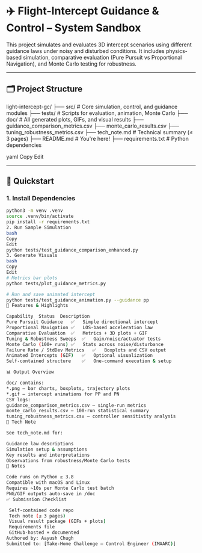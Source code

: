 # ✈️ Flight-Intercept Guidance & Control – System Sandbox

This project simulates and evaluates 3D intercept scenarios using different guidance laws under noisy and disturbed conditions. It includes physics-based simulation, comparative evaluation (Pure Pursuit vs Proportional Navigation), and Monte Carlo testing for robustness.

---

## 🗂️ Project Structure

light-intercept-gc/
├── src/ # Core simulation, control, and guidance modules
├── tests/ # Scripts for evaluation, animation, Monte Carlo
├── doc/ # All generated plots, GIFs, and visual results
├── guidance_comparison_metrics.csv
├── monte_carlo_results.csv
├── tuning_robustness_metrics.csv
├── tech_note.md # Technical summary (≤ 3 pages)
├── README.md # You're here!
├── requirements.txt # Python dependencies

yaml
Copy
Edit

---

## 🚀 Quickstart

### 1. Install Dependencies

```bash
python3 -m venv .venv
source .venv/bin/activate
pip install -r requirements.txt
2. Run Sample Simulation
bash
Copy
Edit
python tests/test_guidance_comparison_enhanced.py
3. Generate Visuals
bash
Copy
Edit
# Metrics bar plots
python tests/plot_guidance_metrics.py

# Run and save animated intercept
python tests/test_guidance_animation.py --guidance pp
🧠 Features & Highlights

Capability	Status	Description
Pure Pursuit Guidance	✅	Simple directional intercept
Proportional Navigation	✅	LOS-based acceleration law
Comparative Evaluation	✅	Metrics + 3D plots + GIF
Tuning & Robustness Sweeps	✅	Gain/noise/actuator tests
Monte Carlo (100+ runs)	✅	Stats across noise/disturbance
Failure Rate / StdDev Metrics	✅	Boxplots and CSV output
Animated Intercepts (GIF)	✅	Optional visualization
Self-contained structure	✅	One-command execution & setup

📊 Output Overview

doc/ contains:
*.png — bar charts, boxplots, trajectory plots
*.gif — intercept animations for PP and PN
CSV logs:
guidance_comparison_metrics.csv — single-run metrics
monte_carlo_results.csv — 100-run statistical summary
tuning_robustness_metrics.csv — controller sensitivity analysis
📝 Tech Note

See tech_note.md for:

Guidance law descriptions
Simulation setup & assumptions
Key results and interpretations
Observations from robustness/Monte Carlo tests
📌 Notes

Code runs on Python ≥ 3.8
Compatible with macOS and Linux
Requires ~10s per Monte Carlo test batch
PNG/GIF outputs auto-save in /doc
✅ Submission Checklist

 Self-contained code repo
 Tech note (≤ 3 pages)
 Visual result package (GIFs + plots)
 Requirements file
 GitHub-hosted + documented
Authored by: Aayush Chugh
Submitted to: [Take-Home Challenge — Control Engineer (IMAARC)]

